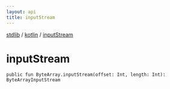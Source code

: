 ```yaml
---
layout: api
title: inputStream
---
```

[stdlib](../index.html) / [kotlin](index.html) / [inputStream](inputStream.html)

# inputStream

```
public fun ByteArray.inputStream(offset: Int, length: Int): ByteArrayInputStream
```

